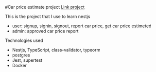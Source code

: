 #Car price estimate project
<a href="https://carprice-estimate-thinh.herokuapp.com/" target="blank">Link project</a>

This is the project that I use to learn nestjs

- user: signup, signin, signout, report car price, get car price estimeted
- admin: approved car price report

Technologies used

- Nestjs, TypeScript, class-validator, typeorm
- postgres
- Jest, supertest
- Docker
